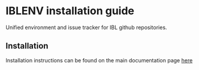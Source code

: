 # IBLENV installation guide
Unified environment and issue tracker for IBL github repositories.

## Installation

Installation instructions can be found on the main documentation page [here](http://docs.internationalbrainlab.org/02_installation.html)
